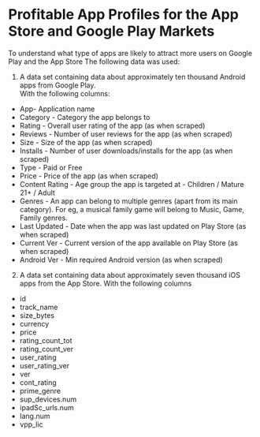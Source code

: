 # Profitable App Profiles for the App Store and Google Play Markets
 To understand what type of apps are likely to attract more users on Google Play and the App Store
 The following data was used:
1. A data set containing data about approximately ten thousand Android apps from Google Play.  
 With the following columns:
  * App- Application name
  * Category - Category the app belongs to
  * Rating - Overall user rating of the app (as when scraped)
  * Reviews - Number of user reviews for the app (as when scraped)
  * Size - Size of the app (as when scraped)
  * Installs - Number of user downloads/installs for the app (as when scraped)
  * Type - Paid or Free
  * Price - Price of the app (as when scraped)
  * Content Rating - Age group the app is targeted at - Children / Mature 21+ / Adult
  * Genres - An app can belong to multiple genres (apart from its main category). For eg, a musical family game will belong to Music, Game, Family genres.
  * Last Updated - Date when the app was last updated on Play Store (as when scraped)
  * Current Ver - Current version of the app available on Play Store (as when scraped)
  * Android Ver - Min required Android version (as when scraped)


2. A data set containing data about approximately seven thousand iOS apps from the App Store.
 With the following columns
 * id
 * track_name
 * size_bytes
 * currency
 * price
 * rating_count_tot
 * rating_count_ver
 * user_rating
 * user_rating_ver
 * ver
 * cont_rating
 * prime_genre
 * sup_devices.num
 * ipadSc_urls.num
 * lang.num
 * vpp_lic

